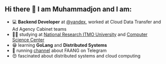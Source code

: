 ## Hi there 👋 I am Muhammadjon and I am:

- :computer: **Backend Developer** at [@yandex](https://github.com/yandex), worked at Cloud Data Transfer and Ad Agency Cabinet teams
- :man_student: studying at [National Research ITMO University](https://en.itmo.ru/en/) and [Computer Science Center](https://compscicenter.ru/)
- :grin: learning **GoLang** and **Distributed Systems**
- :page_with_curl: running [channel](https://t.me/foogler) about FAANG on Telegram
- :heart_eyes: fascinated about distributed systems and cloud computing

<!--
**MrHakimov/MrHakimov** is a ✨ _special_ ✨ repository because its `README.md` (this file) appears on your GitHub profile.

Here are some ideas to get you started:

- 🔭 I’m currently working on ...
- 🌱 I’m currently learning ...
- 👯 I’m looking to collaborate on ...
- 🤔 I’m looking for help with ...
- 💬 Ask me about ...
- 📫 How to reach me: ...
- 😄 Pronouns: ...
- ⚡ Fun fact: ...
-->
